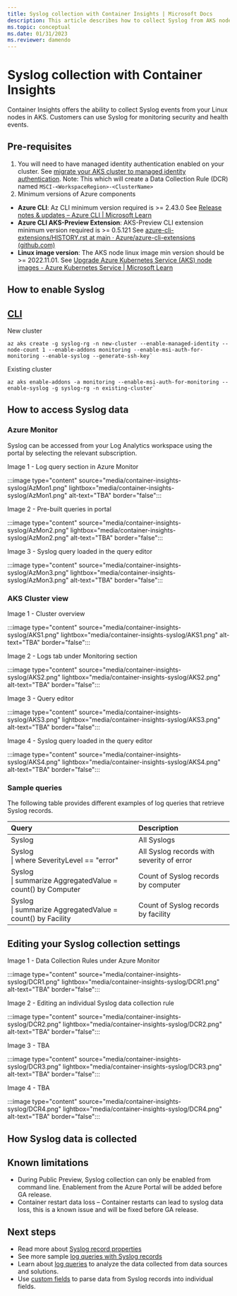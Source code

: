 ```yaml
---
title: Syslog collection with Container Insights | Microsoft Docs
description: This article describes how to collect Syslog from AKS nodes using Container insights.
ms.topic: conceptual
ms.date: 01/31/2023
ms.reviewer: damendo
---
```


# Syslog collection with Container Insights

Container Insights offers the ability to collect Syslog events from your Linux nodes in AKS. Customers can use Syslog for monitoring security and health events. 

## Pre-requisites 

1.	You will need to have managed identity authentication enabled on your cluster. See [migrate your AKS cluster to managed identity authentication](https://docs.microsoft.com/en-us/azure/azure-monitor/containers/container-insights-enable-existing-clusters?tabs=azure-cli#migrate-to-managed-identity-authentication). Note: This which will create a Data Collection Rule (DCR) named `MSCI-<WorkspaceRegion>-<ClusterName>`
2.	Minimum versions of Azure components
  - **Azure CLI**: Az CLI minimum version required is >= 2.43.0 See [Release notes & updates – Azure CLI | Microsoft Learn](https://learn.microsoft.com/en-us/cli/azure/release-notes-azure-cli#aks-1)
  - **Azure CLI AKS-Preview Extension**: AKS-Preview CLI extension minimum version required is >= 0.5.121 See [azure-cli-extensions/HISTORY.rst at main · Azure/azure-cli-extensions (github.com)](https://github.com/Azure/azure-cli-extensions/blob/main/src/aks-preview/HISTORY.rst#05121)
  - **Linux image version**: The AKS node linux image min version should be >= 2022.11.01. See [Upgrade Azure Kubernetes Service (AKS) node images - Azure Kubernetes Service | Microsoft Learn](https://learn.microsoft.com/en-us/azure/aks/node-image-upgrade)

## How to enable Syslog
  
## [CLI](#tab/azure-cli)

New cluster

```azurecli
az aks create -g syslog-rg -n new-cluster --enable-managed-identity --node-count 1 --enable-addons monitoring --enable-msi-auth-for-monitoring --enable-syslog --generate-ssh-key`
```
  
Existing cluster

```azurecli
az aks enable-addons -a monitoring --enable-msi-auth-for-monitoring --enable-syslog -g syslog-rg -n existing-cluster`
```


## How to access Syslog data
 
### Azure Monitor 

Syslog can be accessed from your Log Analytics workspace using the portal by selecting the relevant subscription. 

Image 1 - Log query section in Azure Monitor

:::image type="content" source="media/container-insights-syslog/AzMon1.png" lightbox="media/container-insights-syslog/AzMon1.png" alt-text="TBA" border="false":::  

Image 2 - Pre-built queries in portal

:::image type="content" source="media/container-insights-syslog/AzMon2.png" lightbox="media/container-insights-syslog/AzMon2.png" alt-text="TBA" border="false":::  
  
Image 3 - Syslog query loaded in the query editor 

:::image type="content" source="media/container-insights-syslog/AzMon3.png" lightbox="media/container-insights-syslog/AzMon3.png" alt-text="TBA" border="false":::    
  
### AKS Cluster view

Image 1 - Cluster overview

:::image type="content" source="media/container-insights-syslog/AKS1.png" lightbox="media/container-insights-syslog/AKS1.png" alt-text="TBA" border="false":::  
  
Image 2 - Logs tab under Monitoring section

:::image type="content" source="media/container-insights-syslog/AKS2.png" lightbox="media/container-insights-syslog/AKS2.png" alt-text="TBA" border="false":::  
  
Image 3 - Query editor

:::image type="content" source="media/container-insights-syslog/AKS3.png" lightbox="media/container-insights-syslog/AKS3.png" alt-text="TBA" border="false":::  
  
Image 4 - Syslog query loaded in the query editor 
  
:::image type="content" source="media/container-insights-syslog/AKS4.png" lightbox="media/container-insights-syslog/AKS4.png" alt-text="TBA" border="false":::
  
### Sample queries
  
The following table provides different examples of log queries that retrieve Syslog records.

| Query | Description |
|:--- |:--- |
| Syslog |All Syslogs |
| Syslog </br> &#124; where SeverityLevel == "error" |All Syslog records with severity of error |
| Syslog </br> &#124; summarize AggregatedValue = count() by Computer |Count of Syslog records by computer |
| Syslog </br> &#124; summarize AggregatedValue = count() by Facility |Count of Syslog records by facility |  

## Editing your Syslog collection settings

Image 1 - Data Collection Rules under Azure Monitor

:::image type="content" source="media/container-insights-syslog/DCR1.png" lightbox="media/container-insights-syslog/DCR1.png" alt-text="TBA" border="false":::

Image 2 - Editing an individual Syslog data collection rule 

:::image type="content" source="media/container-insights-syslog/DCR2.png" lightbox="media/container-insights-syslog/DCR2.png" alt-text="TBA" border="false":::

Image 3 - TBA

:::image type="content" source="media/container-insights-syslog/DCR3.png" lightbox="media/container-insights-syslog/DCR3.png" alt-text="TBA" border="false":::

Image 4 - TBA

:::image type="content" source="media/container-insights-syslog/DCR4.png" lightbox="media/container-insights-syslog/DCR4.png" alt-text="TBA" border="false":::


## How Syslog data is collected

## Known limitations

- During Public Preview, Syslog collection can only be enabled from command line. Enablement from the Azure Portal will be added before GA release. 
- Container restart data loss – Container restarts can lead to syslog data loss, this is a known issue and will be fixed before GA release. 

## Next steps

- Read more about [Syslog record properties](https://docs.microsoft.com/en-us/azure/azure-monitor/agents/data-sources-syslog#syslog-record-properties)
- See more sample [log queries with Syslog records](https://docs.microsoft.com/en-us/azure/azure-monitor/agents/data-sources-syslog#log-queries-with-syslog-records)
- Learn about [log queries](https://learn.microsoft.com/en-us/azure/azure-monitor/logs/log-query-overview) to analyze the data collected from data sources and solutions.
- Use [custom fields](https://learn.microsoft.com/en-us/azure/azure-monitor/logs/custom-fields) to parse data from Syslog records into individual fields.


